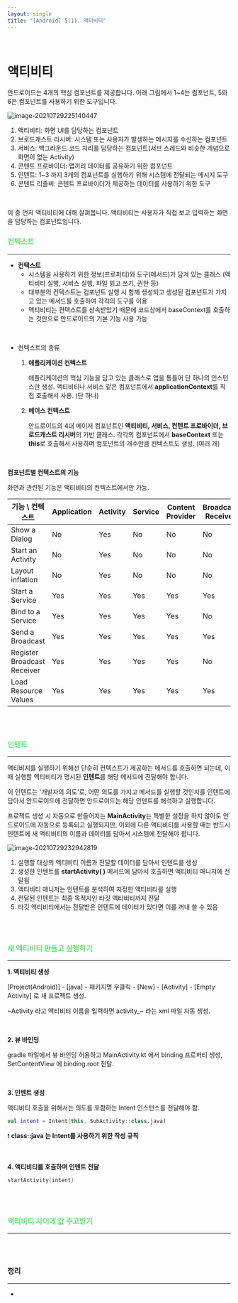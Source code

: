 ```yaml
---
layout: single
title: "[Android] 5(1). 액티비티"
---
```








<br>

# 액티비티

안드로이드는 4개의 핵심 컴포넌트를 제공합니다. 아래 그림에서 1~4는 컴포넌트, 5와 6은 컴포넌트를 사용하기 위한 도구입니다. 

![image-20210729225140447](C:\Users\wjsdu\AppData\Roaming\Typora\typora-user-images\image-20210729225140447.png)

1. 액티비티: 화면 UI를 담당하는 컴포넌트
2. 브로드캐스트 리시버: 시스템 또는 사용자가 발생하는 메시지를 수신하는 컴포넌트
3. 서비스: 백그라운드 코드 처리를 담당하는 컴포넌트(서브 스레드와 비슷한 개념으로 화면이 없는 Activity)
4. 콘텐트 프로바이더: 앱끼리 데이터를 공유하기 위한 컴포넌트
5. 인텐트: 1~3 까지 3개의 컴포넌트를 실행하기 위해 시스템에 전달되는 메시지 도구
6. 콘텐트 리졸버: 콘텐트 프로바이더가 제공하는 데이터를 사용하기 위한 도구

<br>

이 중 먼저 액티비티에 대해 살펴봅니다. 액티비티는 사용자가 직접 보고 입력하는 화면을 담당하는 컴포넌트입니다. 

### <span style="color:rgb(93, 231, 116)">컨텍스트</span>

---

* **컨텍스트**
    * 시스템을 사용하기 위한 정보(프로퍼티)와 도구(메서드)가 담겨 있는 클래스 (액티비티 실행, 서비스 실행, 파일 읽고 쓰기, 권한 등)
    * 대부분의 컨텍스트는 컴포넌트 실행 시 함께 생성되고 생성된 컴포넌트가 가지고 있는 메서드를 호출하여 각각의 도구를 이용
    * 액티비티는 컨텍스트를 상속받았기 때문에 코드상에서 baseContext를 호출하는 것만으로 안드로이드의 기본 기능 사용 가능

<br>

* 컨텍스트의 종류

    1. **애플리케이션 컨텍스트**

        애플리케이션의 핵심 기능을 담고 있는 클래스로 앱을 통틀어 단 하나의 인스턴스만 생성. 액티비티나 서비스 같은 컴포넌트에서 **applicationContext**를 직접 호출해서 사용. (단 하나)

    2. **베이스 컨텍스트**

        안드로이드의 4대 메이저 컴포넌트인 **액티비티, 서비스, 컨텐트 프로바이더, 브로드캐스트 리시버**의 기반 클래스. 각각의 컴포넌트에서 **baseContext** 또는 **this**로 호출해서 사용하며 컴포넌트의 개수만큼 컨텍스트도 생성. (여러 개)

<br>

**컴포넌트별 컨텍스트의 기능**

화면과 관련된 기능은 액티비티의 컨텍스트에서만 가능. 

| 기능 \ 컨텍스트             | Application | Activity | Service | Content Provider | Broadcast Receiver |
| --------------------------- | ----------- | -------- | ------- | ---------------- | ------------------ |
| Show a Dialog               | No          | Yes      | No      | No               | No                 |
| Start an Activity           | No          | Yes      | No      | No               | No                 |
| Layout inflation            | No          | Yes      | No      | No               | No                 |
| Start a Service             | Yes         | Yes      | Yes     | Yes              | Yes                |
| Bind to a Service           | Yes         | Yes      | Yes     | Yes              | No                 |
| Send a Broadcast            | Yes         | Yes      | Yes     | Yes              | Yes                |
| Register Broadcast Receiver | Yes         | Yes      | Yes     | Yes              | No                 |
| Load Resource Values        | Yes         | Yes      | Yes     | Yes              | Yes                |

<br>

<br>

### <span style="color:rgb(93, 231, 116)">인텐트</span>

---

액티비지를 실행하기 위해선 단순히 컨텍스트가 제공하는 메서드를 호출하면 되는데, 이때 실행할 액티비티가 명시된 **인텐트**를 해당 메서드에 전달해야 합니다. 

이 인텐트는 '개발자의 의도'로, 어떤 의도를 가지고 메서드를 실행할 것인지를 인텐트에 담아서 안드로이드에 전달하면 안드로이드는 해당 인텐트를 해석하고 실행합니다. 

프로젝트 생성 시 자동으로 만들어지는 **MainActivity**는 특별한 설정을 하지 않아도 안드로이드에 자동으로 등록되고 실행되지만, 이외에 다른 액티비티를 사용할 때는 반드시 인텐트에 새 액티비티의 이름과 데이터를 담아서 시스템에 전달해야 합니다. 

![image-20210729232942819](C:\Users\wjsdu\AppData\Roaming\Typora\typora-user-images\image-20210729232942819.png)

1. 실행할 대상의 액티비티 이름과 전달할 데이터를 담아서 인텐트를 생성
2. 생성한 인텐트를 **startActivity( )** 메서드에 담아서 호출하면 액티비티 매니저에 전달됨
3. 액티비티 매니저는 인텐트를 분석하여 지정한 액티비티를 실행
4. 전달된 인텐트는 최종 목적지인 타깃 액티비티까지 전달
5. 타깃 액티비티에서는 전달받은 인텐트에 데이터가 있다면 이를 꺼내 쓸 수 있음

<br>

<br>

### <span style="color:rgb(93, 231, 116)">새 액티비티 만들고 실행하기</span>

---

**1. 액티비티 생성**

[Project(Android)] - [java] - 패키지명 우클릭 - [New] - [Activity] - [Empty Activity] 로 새 프로젝트 생성. 

~Activity 라고 액티비티 이름을 입력하면 activity_~ 라는 xml 파일 자동 생성. 

<br>

**2. 뷰 바인딩**

gradle 파일에서 뷰 바인딩 허용하고 MainActivity.kt 에서 binding 프로퍼티 생성, SetContentView 에 binding.root 전달. 

<br>

**3. 인텐트 생성**

액티비티 호출을 위해서는 의도를 포함하는 Intent 인스턴스를 전달해야 함. 

```kotlin
val intent = Intent(this, SubActivity::class.java)
```

❗ **class::java 는 Intent를 사용하기 위한 작성 규칙**

<br>

**4. 액티비티를 호출하며 인텐트 전달**

```kotlin
startActivity(intent)
```

<br>

<br>

### <span style="color:rgb(93, 231, 116)">액티비티 사이에 값 주고받기</span>

---















<br>

<br>

### 정리

---

* 
